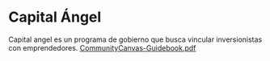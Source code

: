 # Capital Ángel
Capital angel es un programa de gobierno que busca vincular inversionistas con emprendedores. 
[CommunityCanvas-Guidebook.pdf](https://github.com/Jordipuigg/Capitalangel.io/files/3539256/CommunityCanvas-Guidebook.pdf)
